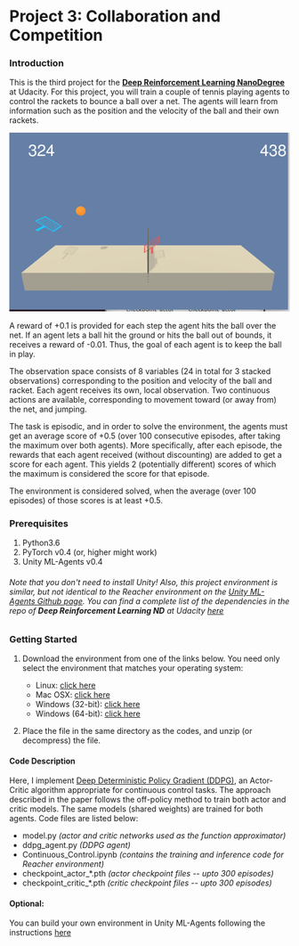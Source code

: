 [//]: # (Image References)

[image1]: https://github.com/littleaich/deep-rl-nd/blob/master/projects/03_collab-compet/figures/tennis.gif "Trained Agent"

# Project 3: Collaboration and Competition

### Introduction

This is the third project for the [**Deep Reinforcement Learning NanoDegree**](https://github.com/udacity/deep-reinforcement-learning) at Udacity. For this project, you will train a couple of tennis playing agents to control the rackets to bounce a ball over a net. The agents will learn from information such as the position and the velocity of the ball and their own rackets.   

![Trained Agent][image1]

A reward of +0.1 is provided for each step the agent hits the ball over the net. If an agent lets a ball hit the ground or hits the ball out of bounds, it receives a reward of -0.01. Thus, the goal of each agent is to keep the ball in play.

The observation space consists of 8 variables (24 in total for 3 stacked observations) corresponding to the position and velocity of the ball and racket. Each agent receives its own, local observation. Two continuous actions are available, corresponding to movement toward (or away from) the net, and jumping.

The task is episodic, and in order to solve the environment, the agents must get an average score of +0.5 (over 100 consecutive episodes, after taking the maximum over both agents). More specifically, after each episode, the rewards that each agent received (without discounting) are added to get a score for each agent. This yields 2 (potentially different) scores of which the maximum is considered the score for that episode.

The environment is considered solved, when the average (over 100 episodes) of those scores is at least +0.5.

### Prerequisites
1. Python3.6
2. PyTorch v0.4 (or, higher might work)
3. Unity ML-Agents v0.4

###### Note that you don't need to install Unity! Also, this project environment is similar, but not identical to the Reacher environment on the [Unity ML-Agents Github page](https://github.com/Unity-Technologies/ml-agents/blob/master/docs/Learning-Environment-Examples.md). You can find a complete list of the dependencies in the repo of **Deep Reinforcement Learning ND** at Udacity [here](https://github.com/udacity/deep-reinforcement-learning#dependencies)

### Getting Started
1. Download the environment from one of the links below.  You need only select the environment that matches your operating system:
    - Linux: [click here](https://s3-us-west-1.amazonaws.com/udacity-drlnd/P3/Tennis/Tennis_Linux.zip)
    - Mac OSX: [click here](https://s3-us-west-1.amazonaws.com/udacity-drlnd/P3/Tennis/Tennis.app.zip)
    - Windows (32-bit): [click here](https://s3-us-west-1.amazonaws.com/udacity-drlnd/P3/Tennis/Tennis_Windows_x86.zip)
    - Windows (64-bit): [click here](https://s3-us-west-1.amazonaws.com/udacity-drlnd/P3/Tennis/Tennis_Windows_x86_64.zip)


2. Place the file in the same directory as the codes, and unzip (or decompress) the file.

#### Code Description
Here, I implement [Deep Deterministic Policy Gradient (DDPG)](https://storage.googleapis.com/deepmind-media/dqn/DQNNaturePaper.pdf), an Actor-Critic algorithm appropriate for continuous control tasks. The approach described in the paper follows the off-policy method to train both actor and critic models. The same models (shared weights) are trained for both agents. Code files are listed below:

* model.py _(actor and critic networks used as the function approximator)_
* ddpg_agent.py _(DDPG agent)_
* Continuous_Control.ipynb _(contains the training and inference code for Reacher environment)_
* checkpoint_actor_*.pth _(actor checkpoint files -- upto 300 episodes)_
* checkpoint_critic_*.pth _(critic checkpoint files -- upto 300 episodes)_

#### Optional:
You can build your own environment in Unity ML-Agents following the instructions [here](https://github.com/Unity-Technologies/ml-agents/blob/master/docs/Getting-Started-with-Balance-Ball.md)

